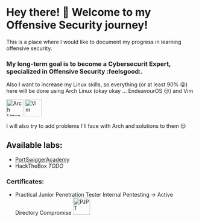 # Hey there! :wave: Welcome to my Offensive Security journey! 
This is a place where I would like to document my progress in learning offensive security. 

### My long-term goal is to become a **Cybersecurit Expert**, specialized in Offensive Security :feelsgood:.
Also I want to increase my Linux skills, so everything (or at least 90% :stuck_out_tongue_winking_eye:) here will be done using Arch Linux (okay okay ... EndeavourOS :unamused:) and Vim 

 <img src="https://edent.github.io/SuperTinyIcons/images/svg/arch_linux.svg" width="45" title="Arch Linux">
 <img src="https://edent.github.io/SuperTinyIcons/images/svg/vim.svg" width="45" title="Vim">

I will also try to add problems I'll face with Arch and solutions to them :relieved:

## Available labs:
* [PortSwiggerAcademy](https://github.com/Praglu/OffensiveSecurity/tree/master/PortSwiggerAcademy)
* HackTheBox *TODO*

### Certificates:
* Practical Junior Penetration Tester
   Internal Pentesting -> Active Directory Compromise <img src="https://certifications.tcm-sec.com/wp-content/uploads/2024/08/PJPT-1.webp" width="45" title="PJPT">


